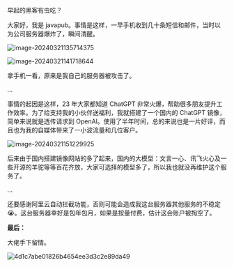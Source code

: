 早起的黑客有虫吃？

大家好，我是 javapub。事情是这样，一早手机收到几十条短信和邮件，当时以为公司服务器爆炸了，瞬间清醒。

![image-20240321135714375](https://javapub-common-oss.oss-cn-beijing.aliyuncs.com/javapub/202403211357022.png)

![image-20240321141718644](https://javapub-common-oss.oss-cn-beijing.aliyuncs.com/javapub/202403211417433.png)

拿手机一看，原来是我自己的服务器被攻击了。

...

事情的起因是这样，23 年大家都知道 ChatGPT 非常火爆，帮助很多朋友提升工作效率。为了给支持我的小伙伴送福利，我就搭建了一个国内的 ChatGPT 镜像，简单来说就是透传请求到 OpenAI。使用了半年时间，总的来说也是一片好评，而且也为我的自媒体带来了一小波流量和几位客户。

![image-20240321151229925](https://javapub-common-oss.oss-cn-beijing.aliyuncs.com/javapub/202403211512143.png)

后来由于国内搭建镜像网站的多了起来，国内的大模型：文言一心、讯飞火心及一些开源的羊驼等等百花齐放，大家可选择的模型多了，所以我也就没再维护这个服务了。

...

还要感谢阿里云自动拦截功能，否则可能会造成我这台服务器其他服务的不稳定😭。这台服务器幸好是包年包月，如果是按量付费，估计这会账户被掏空了。

**最后：**

大佬手下留情。

![4d1c7abe01826b4654ee3d3c2e89da49](https://javapub-common-oss.oss-cn-beijing.aliyuncs.com/javapub/202403211555238.jpg)





